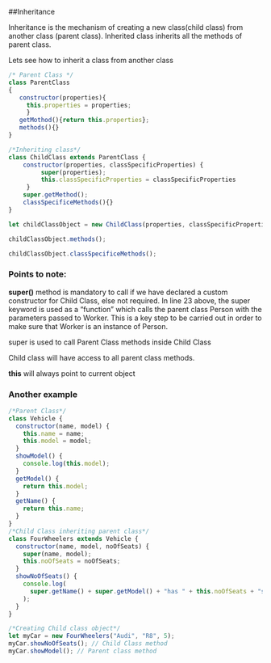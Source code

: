 ##Inheritance

Inheritance is the mechanism of creating a new class(child class) from another class (parent class). Inherited class inherits all the methods of parent class.

Lets see how to inherit a class from another class

```js
/* Parent Class */
class ParentClass
{
   constructor(properties){
     this.properties = properties;
     }
   getMothod(){return this.properties};
   methods(){}
}

/*Inheriting class*/
class ChildClass extends ParentClass {
    constructor(properties, classSpecificProperties) {
         super(properties);
         this.classSpecificProperties = classSpecificProperties
     }
    super.getMethod();
    classSpecificeMethods(){}
}

let childClassObject = new ChildClass(properties, classSpecificProperties);

childClassObject.methods();

childClassObject.classSpecificeMethods();

```

### Points to note:

**super()** method is mandatory to call if we have declared a custom constructor for Child Class, else not required. In line 23 above, the super keyword is used as a “function” which calls the parent class Person with the parameters passed to Worker. This is a key step to be carried out in order to make sure that Worker is an instance of Person.

super is used to call Parent Class methods inside Child Class

Child class will have access to all parent class methods.

**this** will always point to current object

### Another example

```js
/*Parent Class*/
class Vehicle {
  constructor(name, model) {
    this.name = name;
    this.model = model;
  }
  showModel() {
    console.log(this.model);
  }
  getModel() {
    return this.model;
  }
  getName() {
    return this.name;
  }
}
/*Child Class inheriting parent class*/
class FourWheelers extends Vehicle {
  constructor(name, model, noOfSeats) {
    super(name, model);
    this.noOfSeats = noOfSeats;
  }
  showNoOfSeats() {
    console.log(
      super.getName() + super.getModel() + "has " + this.noOfSeats + "seats"
    );
  }
}

/*Creating Child class object*/
let myCar = new FourWheelers("Audi", "R8", 5);
myCar.showNoOfSeats(); // Child Class method
myCar.showModel(); // Parent class method
```
